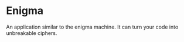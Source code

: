 # Enigma

An application similar to the enigma machine. It can turn your code into unbreakable ciphers.
